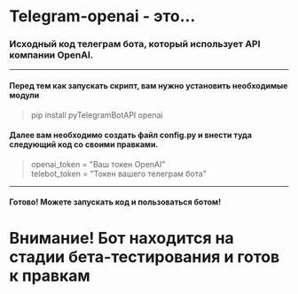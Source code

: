 #  Telegram-openai - это...
### Исходный код телеграм бота, который использует API компании OpenAI.
_______________________________________
#### Перед тем как запускать скрипт, вам нужно установить необходимые модули
>pip install pyTelegramBotAPI openai
#### Далее вам необходимо создать файл config.py и внести туда следующий код со своими правками.
>openai_token = "Ваш токен OpenAI"\
>telebot_token = "Токен вашего телеграм бота"
______________________________________________________
#### Готово! Можете запускать код и пользоваться ботом!
# Внимание! Бот находится на стадии бета-тестирования и готов к правкам
